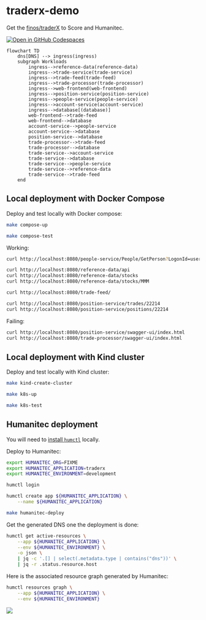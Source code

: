 # traderx-demo

Get the [finos/traderX](https://github.com/finos/traderX) to Score and Humanitec.

[![Open in GitHub Codespaces](https://github.com/codespaces/badge.svg)](https://codespaces.new/Humanitec-DemoOrg/traderx-demo)

```mermaid
flowchart TD
    dns[DNS] --> ingress(ingress)
    subgraph Workloads
        ingress-->reference-data(reference-data)
        ingress-->trade-service(trade-service)
        ingress-->trade-feed(trade-feed)
        ingress-->trade-processor(trade-processor)
        ingress-->web-frontend(web-frontend)
        ingress-->position-service(position-service)
        ingress-->people-service(people-service)
        ingress-->account-service(account-service)
        ingress-->database[(database)]
        web-frontend-->trade-feed
        web-frontend-->database
        account-service-->people-service
        account-service-->database
        position-service-->database
        trade-processor-->trade-feed
        trade-processor-->database
        trade-service-->account-service
        trade-service-->database
        trade-service-->people-service
        trade-service-->reference-data
        trade-service-->trade-feed
    end
```

## Local deployment with Docker Compose

Deploy and test locally with Docker compose:
```bash
make compose-up

make compose-test
```

Working:
```bash
curl http://localhost:8080/people-service/People/GetPerson?LogonId=user01

curl http://localhost:8080/reference-data/api
curl http://localhost:8080/reference-data/stocks
curl http://localhost:8080/reference-data/stocks/MMM

curl http://localhost:8080/trade-feed/

curl http://localhost:8080/position-service/trades/22214
curl http://localhost:8080/position-service/positions/22214
```

Failing:
```bash
curl http://localhost:8080/position-service/swagger-ui/index.html
curl http://localhost:8080/trade-processor/swagger-ui/index.html
```

## Local deployment with Kind cluster

Deploy and test locally with Kind cluster:
```bash
make kind-create-cluster

make k8s-up

make k8s-test
```

## Humanitec deployment

You will need to [install `humctl`](https://developer.humanitec.com/platform-orchestrator/cli/) locally.

Deploy to Humanitec:
```bash
export HUMANITEC_ORG=FIXME
export HUMANITEC_APPLICATION=traderx
export HUMANITEC_ENVIRONMENT=development

humctl login

humctl create app ${HUMANITEC_APPLICATION} \
    --name ${HUMANITEC_APPLICATION}

make humanitec-deploy
```

Get the generated DNS one the deployment is done:
```bash
humctl get active-resources \
    --app ${HUMANITEC_APPLICATION} \
    --env ${HUMANITEC_ENVIRONMENT} \
    -o json \
    | jq -c '.[] | select(.metadata.type | contains("dns"))' \
    | jq -r .status.resource.host
```

Here is the associated resource graph generated by Humanitec:
```bash
humctl resources graph \
    --app ${HUMANITEC_APPLICATION} \
    --env ${HUMANITEC_ENVIRONMENT}
```

![](docs/demo-arch-graph.png)